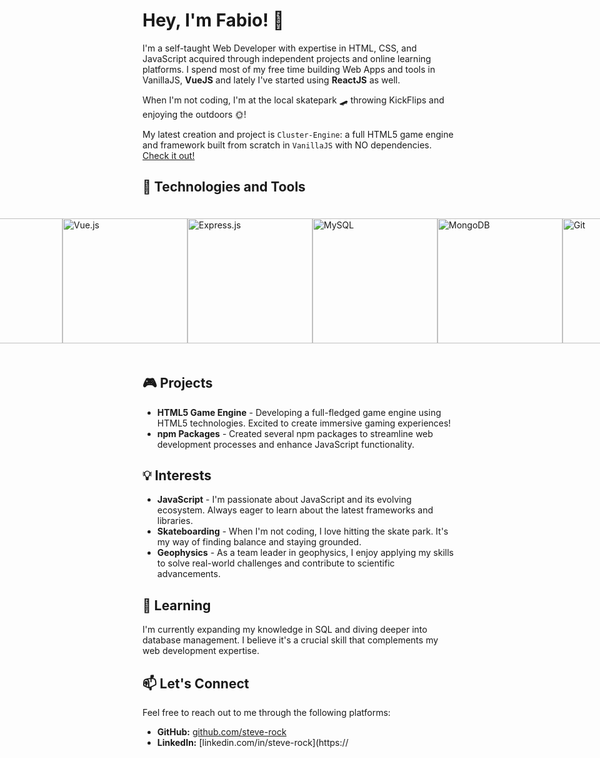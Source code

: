 # Hey, I'm Fabio! 👋

I'm a self-taught Web Developer with expertise in HTML, CSS, and JavaScript acquired through independent projects and online learning platforms. I spend most of my free time building Web Apps and tools in VanillaJS, **VueJS** and lately I've started using **ReactJS** as well.

When I'm not coding, I'm at the local skatepark 🛹 throwing KickFlips and enjoying the outdoors 🌞!

My latest creation and project is `Cluster-Engine`: a full HTML5 game engine and framework built from scratch in `VanillaJS` with NO dependencies. [Check it out!](https://github.com/that-webdev-dude/cluster-engine)
<br/>

## 🚀 Technologies and Tools

<p style="display:flex; align-items:center; justify-content:center;">
  <img src="https://img.shields.io/badge/-JavaScript-F7DF1E?style=flat-square&logo=javascript&logoColor=black" alt="JavaScript" style="width:200px; margin:20px"/>
  <img src="https://img.shields.io/badge/-HTML5-E34F26?style=flat-square&logo=html5&logoColor=white" alt="HTML5" style="width:200px; margin:px" />
  <img src="https://img.shields.io/badge/-CSS3-1572B6?style=flat-square&logo=css3&logoColor=white" alt="CSS3" style="width:200px; margin:px" />

  <img src="https://img.shields.io/badge/-React-61DAFB?style=flat-square&logo=react&logoColor=black" alt="React" style="width:200px; margin:px" />
  <img src="https://img.shields.io/badge/-Vue.js-4FC08D?style=flat-square&logo=vue.js&logoColor=white" alt="Vue.js" style="width:200px; margin:px" />
  <img src="https://img.shields.io/badge/-Express.js-000000?style=flat-square&logo=express&logoColor=white" alt="Express.js" style="width:200px; margin:px" />

  <img src="https://img.shields.io/badge/-MySQL-4479A1?style=flat-square&logo=mysql&logoColor=white" alt="MySQL" style="width:200px; margin:px" />
  <img src="https://img.shields.io/badge/-MongoDB-47A248?style=flat-square&logo=mongodb&logoColor=white" alt="MongoDB" style="width:200px; margin:px" />
  <img src="https://img.shields.io/badge/-Git-F05032?style=flat-square&logo=git&logoColor=white" alt="Git" style="width:200px; margin:px" />

  <img src="https://img.shields.io/badge/-Node.js-339933?style=flat-square&logo=node.js&logoColor=white" alt="Node.js" style="width:200px; margin:px" />
  <img src="https://img.shields.io/badge/-npm-CB3837?style=flat-square&logo=npm&logoColor=white" alt="npm" style="width:200px; margin:px" />
  <img src="https://img.shields.io/badge/-Webpack-8DD6F9?style=flat-square&logo=webpack&logoColor=black" alt="Webpack" style="width:200px; margin:px" />
</p>

## 🎮 Projects

- **HTML5 Game Engine** - Developing a full-fledged game engine using HTML5 technologies. Excited to create immersive gaming experiences!
- **npm Packages** - Created several npm packages to streamline web development processes and enhance JavaScript functionality.

## 💡 Interests

- **JavaScript** - I'm passionate about JavaScript and its evolving ecosystem. Always eager to learn about the latest frameworks and libraries.
- **Skateboarding** - When I'm not coding, I love hitting the skate park. It's my way of finding balance and staying grounded.
- **Geophysics** - As a team leader in geophysics, I enjoy applying my skills to solve real-world challenges and contribute to scientific advancements.

## 🌱 Learning

I'm currently expanding my knowledge in SQL and diving deeper into database management. I believe it's a crucial skill that complements my web development expertise.

## 📫 Let's Connect

Feel free to reach out to me through the following platforms:

- **GitHub:** [github.com/steve-rock](https://github.com/steve-rock)
- **LinkedIn:** [linkedin.com/in/steve-rock](https://
